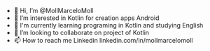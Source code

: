 - 👋 Hi, I’m @MollMarceloMoll
- 👀 I’m interested in Kotlin for creation apps  Android
- 🌱 I'm currently learning programing in Kotlin and studying English
- 💞️ I’m looking to collaborate on project of Kotlin 
- 📫 How to reach me Linkedin linkedin.com/in/mollmarcelomoll

<!---
MollMarceloMoll/MollMarceloMoll is a ✨ special ✨ repository because its `README.md` (this file) appears on your GitHub profile.
You can click the Preview link to take a look at your changes.
--->
